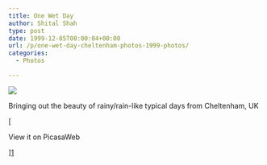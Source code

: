 ```yaml
---
title: One Wet Day
author: Shital Shah
type: post
date: 1999-12-05T00:00:04+00:00
url: /p/one-wet-day-cheltenham-photos-1999-photos/
categories:
  - Photos

---
```

[<img src="/images/posts/2004/03/one_wet_day.jpg" class="alignleft size-full" />][1]
  
Bringing out the beauty of rainy/rain-like typical days from Cheltenham, UK 

[
  
View it on PicasaWeb
  
][1]

 [1]: https://picasaweb.google.com/111712720654017421562/OneWetDay?authuser=0&feat=directlink